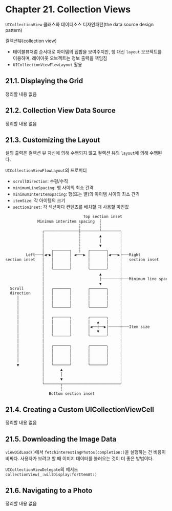# Chapter 21. Collection Views

`UICollectionView` 클래스와 데이터소스 디자인패턴(the data source design pattern)

컬렉션뷰(collection view)

- 테이블뷰처럼 순서대로 아이템의 집합을 보여주지만, 행 대신 `layout` 오브젝트를 이용하며, 레이아웃 오브젝트는 정보 출력을 책임짐
- `UICollectionViewFlowLayout` 활용

## 21.1. Displaying the Grid

정리할 내용 없음

## 21.2. Collection View Data Source

정리할 내용 없음

## 21.3. Customizing the Layout

셀의 출력은 컬렉션 뷰 자신에 의해 수행되지 않고 컬렉션 뷰의 `layout`에 의해 수행된다.

`UICollectionViewFlowLayout`의 프로퍼티

- `scrollDirection`: 수평/수직
- `minimumLineSpacing`: 행 사이의 최소 간격
- `minimumInterItemSpacing`: 행(또는 열)의 아이템 사이의 최소 간격
- `itemSize`: 각 아이템의 크기
- `sectionInset`: 각 섹션마다 컨텐츠를 배치할 때 사용할 마진값

```txt
                                  Top section inset
              Minimum interitem spacing  ┆
                                ┆        ┆
                ┌───────────────┼────────┴────────┐
                │               ┆        ▲        │
                │               ┆        │        │
                │               ┆        ▼        │
                │   ╭───────╮   ┆   ╭───────╮     │
         Left┄┄┄┤◀︎─▶︎│       │ ◀︎───▶︎ │       │◀︎───▶︎├┄┄┄Right
section inset   │   │       │       │       │     │   section inset
                │   │       │       │       │     │
                │   ╰───────╯       ╰───────╯     │
                │                        ▲        │
                │                        ├┄┄┄┄┄┄┄┄┼┄┄┄Minimum line spacing
                │                        ▼        │
  Scroll        │   ╭───────╮       ╭───────╮     │
  direction     │   │       │       │       │     │
     │          │   │       │       │       │     │
     │          │   │       │       │       │     │
     │          │   ╰───────╯       ╰───────╯     │
     │          │                                 │
     │          │   ╭───────╮       ╭───────╮     │
     │          │   │       │       │   ▲   │     │
     │          │   │       │       │◀︎──┼──▶︎│┄┄┄┄┄┼┄┄┄Item size
     │          │   │       │       │   ▼   │     │
     │          │   ╰───────╯       ╰───────╯     │
     │          │                                 │
     │          │   ╭───────╮       ╭───────╮     │
     │          │   │       │       │       │     │
     │          │   │       │       │       │     │
     │          │   │       │       │       │     │
     ▼          │   ╰───────╯       ╰───────╯     │
                │       ▲                         │
                │       │                         │
                │       ▼                         │
                └───────┬─────────────────────────┘
                        ┆
                   Bottom section inset
```

## 21.4. Creating a Custom UICollectionViewCell

정리할 내용 없음

## 21.5. Downloading the Image Data

`viewDidLoad()`에서 `fetchInterestingPhotos(completion:)`을 실행하는 건 비용이 비싸다. 사용자가 보려고 할 때 이미지 데이터를 불러오는 것이 더 좋은 방법이다.

`UICollectionViewDelegate`의 메서드 `collectionView(_:willDisplay:forItemAt:)`

## 21.6. Navigating to a Photo

정리할 내용 없음
